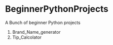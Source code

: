 # BeginnerPythonProjects
A Bunch of beginner Python projects
1) Brand_Name_generator
2) Tip_Calcolator
